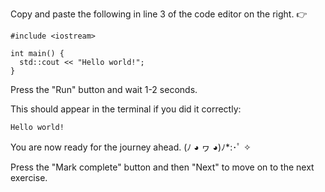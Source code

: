 Copy and paste the following in line 3 of the code editor on the right. 👉
```
#include <iostream> 

int main() { 
  std::cout << "Hello world!"; 
}
```
Press the "Run" button and wait 1-2 seconds.

This should appear in the terminal if you did it correctly:

``Hello world!``

You are now ready for the journey ahead. (ﾉ ◕ ヮ ◕)ﾉ*:･ﾟ ✧

Press the "Mark complete" button and then "Next" to move on to the next exercise.

